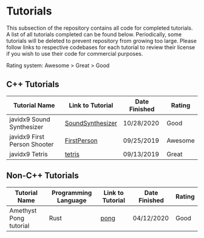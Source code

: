 # Tutorials
This subsection of the repository contains all code for completed tutorials. A list of all tutorials completed can be 
found below. Periodically, some tutorials will be deleted to prevent repository from growing too large. Please follow 
links to respective codebases for each tutorial to review their license if you wish to use their code for commercial 
purposes.

Rating system: Awesome > Great > Good

## C++ Tutorials
| Tutorial Name | Link to Tutorial | Date Finished | Rating |
| --- | --- | --- | --- |
| javidx9 Sound Synthesizer | [SoundSynthesizer](https://www.youtube.com/watch?v=tgamhuQnOkM) | 10/28/2020 | Good |
| javidx9 First Person Shooter | [FirstPerson](https://www.youtube.com/watch?v=xW8skO7MFYw) | 09/25/2019 | Awesome |
| javidx9 Tetris|  [tetris](https://www.youtube.com/watch?v=8OK8_tHeCIA) | 09/13/2019 | Great |

## Non-C++ Tutorials
| Tutorial Name | Programming Language |Link to Tutorial | Date Finished | Rating |
| --- | --- | --- | --- | --- |
| Amethyst Pong tutorial | Rust |[pong](https://book.amethyst.rs/stable/pong-tutorial.html) | 04/12/2020 | Good |
